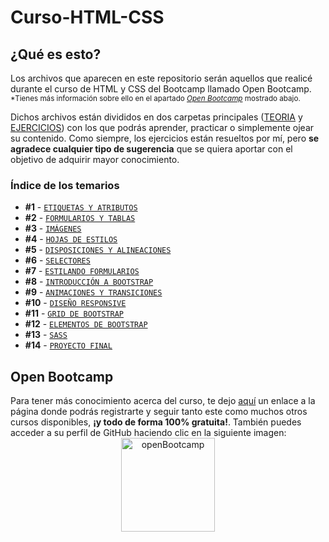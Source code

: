 # Curso-HTML-CSS
## ¿Qué es esto?
Los archivos que aparecen en este repositorio serán aquellos que realicé durante el curso de HTML y CSS del Bootcamp llamado Open Bootcamp.
<sub>*Tienes más información sobre ello en el apartado [*Open Bootcamp*](#openBootcamp) mostrado abajo.</sub>

Dichos archivos están divididos en dos carpetas principales ([TEORIA](https://github.com/NLarrea/Curso-HTML-CSS/tree/main/TEORIA) y [EJERCICIOS](https://github.com/NLarrea/Curso-HTML-CSS/tree/main/EJERCICIOS)) con los que podrás aprender, practicar o simplemente ojear su contenido.
Como siempre, los ejercicios están resueltos por mí, pero **se agradece cualquier tipo de sugerencia** que se quiera aportar con el objetivo de adquirir mayor conocimiento.

### Índice de los temarios
* **#1** - [`ETIQUETAS Y ATRIBUTOS`](https://github.com/NLarrea/Curso-HTML-CSS/tree/main/TEORIA/01-Etiquetas_y_atributos)
* **#2** - [`FORMULARIOS Y TABLAS`](https://github.com/NLarrea/Curso-HTML-CSS/tree/main/TEORIA/02-Formularios_y_tablas)
* **#3** - [`IMÁGENES`](https://github.com/NLarrea/Curso-HTML-CSS/tree/main/TEORIA/03-Imagenes)
* **#4** - [`HOJAS DE ESTILOS`](https://github.com/NLarrea/Curso-HTML-CSS/tree/main/TEORIA/04-Hojas_de_estilo)
* **#5** - [`DISPOSICIONES Y ALINEACIONES`](https://github.com/NLarrea/Curso-HTML-CSS/tree/main/TEORIA/05-Disposiciones_y_alineaciones)
* **#6** - [`SELECTORES`](https://github.com/NLarrea/Curso-HTML-CSS/tree/main/TEORIA/06-Selectores)
* **#7** - [`ESTILANDO FORMULARIOS`](https://github.com/NLarrea/Curso-HTML-CSS/tree/main/TEORIA/07-Estilando_formularios)
* **#8** - [`INTRODUCCIÓN A BOOTSTRAP`](https://github.com/NLarrea/Curso-HTML-CSS/tree/main/TEORIA/08-Bootstrap)
* **#9** - [`ANIMACIONES Y TRANSICIONES`](https://github.com/NLarrea/Curso-HTML-CSS/tree/main/TEORIA/09-Animaciones_y_transiciones)
* **#10** - [`DISEÑO RESPONSIVE`](https://github.com/NLarrea/Curso-HTML-CSS/tree/main/TEORIA/10-Dise%C3%B1o_responsive)
* **#11** - [`GRID DE BOOTSTRAP`](https://github.com/NLarrea/Curso-HTML-CSS/tree/main/TEORIA/11-Grid_Bootstrap)
* **#12** - [`ELEMENTOS DE BOOTSTRAP`](https://github.com/NLarrea/Curso-HTML-CSS/tree/main/TEORIA/12-Elementos_Bootstrap)
* **#13** - [`SASS`](https://github.com/NLarrea/Curso-HTML-CSS/tree/main/TEORIA/13-Sass)
* **#14** - [`PROYECTO FINAL`](https://github.com/NLarrea/Curso-HTML-CSS/tree/main/TEORIA/14-Proyecto_final)

<h2 id="openBootcamp">Open Bootcamp</h2>
Para tener más conocimiento acerca del curso, te dejo <a href="https://open-bootcamp.com/">aquí</a> un enlace a la página donde podrás registrarte y seguir tanto este como muchos otros cursos disponibles, <strong>¡y todo de forma 100% gratuita!</strong>. También puedes acceder a su perfil de GitHub haciendo clic en la siguiente imagen:
<div align="center">
	<a href="https://github.com/Open-Bootcamp">
		<img src="https://vlctesting.es/wp-content/uploads/2022/08/Open-Bootcamp.png" alt="openBootcamp" width="150px"/>
	</a>
</div>
